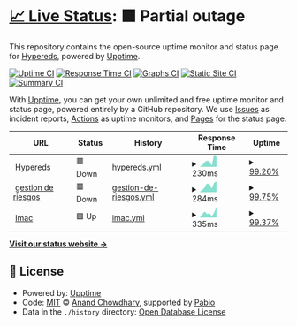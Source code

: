 # [📈 Live Status](https://Hypereds.github.io/upptime): <!--live status--> **🟧 Partial outage**

This repository contains the open-source uptime monitor and status page for [Hypereds](https://hypereds.com/), powered by [Upptime](https://github.com/upptime/upptime).

[![Uptime CI](https://github.com/Hypereds/upptime/workflows/Uptime%20CI/badge.svg)](https://github.com/Hypereds/upptime/actions?query=workflow%3A%22Uptime+CI%22)
[![Response Time CI](https://github.com/Hypereds/upptime/workflows/Response%20Time%20CI/badge.svg)](https://github.com/Hypereds/upptime/actions?query=workflow%3A%22Response+Time+CI%22)
[![Graphs CI](https://github.com/Hypereds/upptime/workflows/Graphs%20CI/badge.svg)](https://github.com/Hypereds/upptime/actions?query=workflow%3A%22Graphs+CI%22)
[![Static Site CI](https://github.com/Hypereds/upptime/workflows/Static%20Site%20CI/badge.svg)](https://github.com/Hypereds/upptime/actions?query=workflow%3A%22Static+Site+CI%22)
[![Summary CI](https://github.com/Hypereds/upptime/workflows/Summary%20CI/badge.svg)](https://github.com/Hypereds/upptime/actions?query=workflow%3A%22Summary+CI%22)

With [Upptime](https://upptime.js.org), you can get your own unlimited and free uptime monitor and status page, powered entirely by a GitHub repository. We use [Issues](https://github.com/Hypereds/upptime/issues) as incident reports, [Actions](https://github.com/Hypereds/upptime/actions) as uptime monitors, and [Pages](https://Hypereds.github.io/upptime) for the status page.

<!--start: status pages-->
<!-- This summary is generated by Upptime (https://github.com/upptime/upptime) -->
<!-- Do not edit this manually, your changes will be overwritten -->
<!-- prettier-ignore -->
| URL | Status | History | Response Time | Uptime |
| --- | ------ | ------- | ------------- | ------ |
| <img alt="" src="https://www.hypereds.com/favicon.ico" height="13"> [Hypereds](https://www.hypereds.com) | 🟥 Down | [hypereds.yml](https://github.com/Hypereds/upptime/commits/HEAD/history/hypereds.yml) | <details><summary><img alt="Response time graph" src="./graphs/hypereds/response-time-week.png" height="20"> 230ms</summary><br><a href="https://Hypereds.github.io/upptime/history/hypereds"><img alt="Response time 397" src="https://img.shields.io/endpoint?url=https%3A%2F%2Fraw.githubusercontent.com%2FHypereds%2Fupptime%2FHEAD%2Fapi%2Fhypereds%2Fresponse-time.json"></a><br><a href="https://Hypereds.github.io/upptime/history/hypereds"><img alt="24-hour response time 415" src="https://img.shields.io/endpoint?url=https%3A%2F%2Fraw.githubusercontent.com%2FHypereds%2Fupptime%2FHEAD%2Fapi%2Fhypereds%2Fresponse-time-day.json"></a><br><a href="https://Hypereds.github.io/upptime/history/hypereds"><img alt="7-day response time 230" src="https://img.shields.io/endpoint?url=https%3A%2F%2Fraw.githubusercontent.com%2FHypereds%2Fupptime%2FHEAD%2Fapi%2Fhypereds%2Fresponse-time-week.json"></a><br><a href="https://Hypereds.github.io/upptime/history/hypereds"><img alt="30-day response time 258" src="https://img.shields.io/endpoint?url=https%3A%2F%2Fraw.githubusercontent.com%2FHypereds%2Fupptime%2FHEAD%2Fapi%2Fhypereds%2Fresponse-time-month.json"></a><br><a href="https://Hypereds.github.io/upptime/history/hypereds"><img alt="1-year response time 397" src="https://img.shields.io/endpoint?url=https%3A%2F%2Fraw.githubusercontent.com%2FHypereds%2Fupptime%2FHEAD%2Fapi%2Fhypereds%2Fresponse-time-year.json"></a></details> | <details><summary><a href="https://Hypereds.github.io/upptime/history/hypereds">99.26%</a></summary><a href="https://Hypereds.github.io/upptime/history/hypereds"><img alt="All-time uptime 83.39%" src="https://img.shields.io/endpoint?url=https%3A%2F%2Fraw.githubusercontent.com%2FHypereds%2Fupptime%2FHEAD%2Fapi%2Fhypereds%2Fuptime.json"></a><br><a href="https://Hypereds.github.io/upptime/history/hypereds"><img alt="24-hour uptime 94.79%" src="https://img.shields.io/endpoint?url=https%3A%2F%2Fraw.githubusercontent.com%2FHypereds%2Fupptime%2FHEAD%2Fapi%2Fhypereds%2Fuptime-day.json"></a><br><a href="https://Hypereds.github.io/upptime/history/hypereds"><img alt="7-day uptime 99.26%" src="https://img.shields.io/endpoint?url=https%3A%2F%2Fraw.githubusercontent.com%2FHypereds%2Fupptime%2FHEAD%2Fapi%2Fhypereds%2Fuptime-week.json"></a><br><a href="https://Hypereds.github.io/upptime/history/hypereds"><img alt="30-day uptime 99.80%" src="https://img.shields.io/endpoint?url=https%3A%2F%2Fraw.githubusercontent.com%2FHypereds%2Fupptime%2FHEAD%2Fapi%2Fhypereds%2Fuptime-month.json"></a><br><a href="https://Hypereds.github.io/upptime/history/hypereds"><img alt="1-year uptime 83.39%" src="https://img.shields.io/endpoint?url=https%3A%2F%2Fraw.githubusercontent.com%2FHypereds%2Fupptime%2FHEAD%2Fapi%2Fhypereds%2Fuptime-year.json"></a></details>
| <img alt="" src="https://www.gestionderiesgosmineros.com/favicon.ico" height="13"> [gestion de riesgos](https://www.gestionderiesgosmineros.com) | 🟥 Down | [gestion-de-riesgos.yml](https://github.com/Hypereds/upptime/commits/HEAD/history/gestion-de-riesgos.yml) | <details><summary><img alt="Response time graph" src="./graphs/gestion-de-riesgos/response-time-week.png" height="20"> 284ms</summary><br><a href="https://Hypereds.github.io/upptime/history/gestion-de-riesgos"><img alt="Response time 873" src="https://img.shields.io/endpoint?url=https%3A%2F%2Fraw.githubusercontent.com%2FHypereds%2Fupptime%2FHEAD%2Fapi%2Fgestion-de-riesgos%2Fresponse-time.json"></a><br><a href="https://Hypereds.github.io/upptime/history/gestion-de-riesgos"><img alt="24-hour response time 410" src="https://img.shields.io/endpoint?url=https%3A%2F%2Fraw.githubusercontent.com%2FHypereds%2Fupptime%2FHEAD%2Fapi%2Fgestion-de-riesgos%2Fresponse-time-day.json"></a><br><a href="https://Hypereds.github.io/upptime/history/gestion-de-riesgos"><img alt="7-day response time 284" src="https://img.shields.io/endpoint?url=https%3A%2F%2Fraw.githubusercontent.com%2FHypereds%2Fupptime%2FHEAD%2Fapi%2Fgestion-de-riesgos%2Fresponse-time-week.json"></a><br><a href="https://Hypereds.github.io/upptime/history/gestion-de-riesgos"><img alt="30-day response time 442" src="https://img.shields.io/endpoint?url=https%3A%2F%2Fraw.githubusercontent.com%2FHypereds%2Fupptime%2FHEAD%2Fapi%2Fgestion-de-riesgos%2Fresponse-time-month.json"></a><br><a href="https://Hypereds.github.io/upptime/history/gestion-de-riesgos"><img alt="1-year response time 873" src="https://img.shields.io/endpoint?url=https%3A%2F%2Fraw.githubusercontent.com%2FHypereds%2Fupptime%2FHEAD%2Fapi%2Fgestion-de-riesgos%2Fresponse-time-year.json"></a></details> | <details><summary><a href="https://Hypereds.github.io/upptime/history/gestion-de-riesgos">99.75%</a></summary><a href="https://Hypereds.github.io/upptime/history/gestion-de-riesgos"><img alt="All-time uptime 26.83%" src="https://img.shields.io/endpoint?url=https%3A%2F%2Fraw.githubusercontent.com%2FHypereds%2Fupptime%2FHEAD%2Fapi%2Fgestion-de-riesgos%2Fuptime.json"></a><br><a href="https://Hypereds.github.io/upptime/history/gestion-de-riesgos"><img alt="24-hour uptime 98.26%" src="https://img.shields.io/endpoint?url=https%3A%2F%2Fraw.githubusercontent.com%2FHypereds%2Fupptime%2FHEAD%2Fapi%2Fgestion-de-riesgos%2Fuptime-day.json"></a><br><a href="https://Hypereds.github.io/upptime/history/gestion-de-riesgos"><img alt="7-day uptime 99.75%" src="https://img.shields.io/endpoint?url=https%3A%2F%2Fraw.githubusercontent.com%2FHypereds%2Fupptime%2FHEAD%2Fapi%2Fgestion-de-riesgos%2Fuptime-week.json"></a><br><a href="https://Hypereds.github.io/upptime/history/gestion-de-riesgos"><img alt="30-day uptime 74.92%" src="https://img.shields.io/endpoint?url=https%3A%2F%2Fraw.githubusercontent.com%2FHypereds%2Fupptime%2FHEAD%2Fapi%2Fgestion-de-riesgos%2Fuptime-month.json"></a><br><a href="https://Hypereds.github.io/upptime/history/gestion-de-riesgos"><img alt="1-year uptime 26.83%" src="https://img.shields.io/endpoint?url=https%3A%2F%2Fraw.githubusercontent.com%2FHypereds%2Fupptime%2FHEAD%2Fapi%2Fgestion-de-riesgos%2Fuptime-year.json"></a></details>
| <img alt="" src="https://www.interelectricasimacsas.com/assets/tower.ico" height="13"> [Imac](https://www.interelectricasimacsas.com) | 🟩 Up | [imac.yml](https://github.com/Hypereds/upptime/commits/HEAD/history/imac.yml) | <details><summary><img alt="Response time graph" src="./graphs/imac/response-time-week.png" height="20"> 335ms</summary><br><a href="https://Hypereds.github.io/upptime/history/imac"><img alt="Response time 365" src="https://img.shields.io/endpoint?url=https%3A%2F%2Fraw.githubusercontent.com%2FHypereds%2Fupptime%2FHEAD%2Fapi%2Fimac%2Fresponse-time.json"></a><br><a href="https://Hypereds.github.io/upptime/history/imac"><img alt="24-hour response time 617" src="https://img.shields.io/endpoint?url=https%3A%2F%2Fraw.githubusercontent.com%2FHypereds%2Fupptime%2FHEAD%2Fapi%2Fimac%2Fresponse-time-day.json"></a><br><a href="https://Hypereds.github.io/upptime/history/imac"><img alt="7-day response time 335" src="https://img.shields.io/endpoint?url=https%3A%2F%2Fraw.githubusercontent.com%2FHypereds%2Fupptime%2FHEAD%2Fapi%2Fimac%2Fresponse-time-week.json"></a><br><a href="https://Hypereds.github.io/upptime/history/imac"><img alt="30-day response time 298" src="https://img.shields.io/endpoint?url=https%3A%2F%2Fraw.githubusercontent.com%2FHypereds%2Fupptime%2FHEAD%2Fapi%2Fimac%2Fresponse-time-month.json"></a><br><a href="https://Hypereds.github.io/upptime/history/imac"><img alt="1-year response time 365" src="https://img.shields.io/endpoint?url=https%3A%2F%2Fraw.githubusercontent.com%2FHypereds%2Fupptime%2FHEAD%2Fapi%2Fimac%2Fresponse-time-year.json"></a></details> | <details><summary><a href="https://Hypereds.github.io/upptime/history/imac">99.37%</a></summary><a href="https://Hypereds.github.io/upptime/history/imac"><img alt="All-time uptime 83.37%" src="https://img.shields.io/endpoint?url=https%3A%2F%2Fraw.githubusercontent.com%2FHypereds%2Fupptime%2FHEAD%2Fapi%2Fimac%2Fuptime.json"></a><br><a href="https://Hypereds.github.io/upptime/history/imac"><img alt="24-hour uptime 95.56%" src="https://img.shields.io/endpoint?url=https%3A%2F%2Fraw.githubusercontent.com%2FHypereds%2Fupptime%2FHEAD%2Fapi%2Fimac%2Fuptime-day.json"></a><br><a href="https://Hypereds.github.io/upptime/history/imac"><img alt="7-day uptime 99.37%" src="https://img.shields.io/endpoint?url=https%3A%2F%2Fraw.githubusercontent.com%2FHypereds%2Fupptime%2FHEAD%2Fapi%2Fimac%2Fuptime-week.json"></a><br><a href="https://Hypereds.github.io/upptime/history/imac"><img alt="30-day uptime 99.85%" src="https://img.shields.io/endpoint?url=https%3A%2F%2Fraw.githubusercontent.com%2FHypereds%2Fupptime%2FHEAD%2Fapi%2Fimac%2Fuptime-month.json"></a><br><a href="https://Hypereds.github.io/upptime/history/imac"><img alt="1-year uptime 83.37%" src="https://img.shields.io/endpoint?url=https%3A%2F%2Fraw.githubusercontent.com%2FHypereds%2Fupptime%2FHEAD%2Fapi%2Fimac%2Fuptime-year.json"></a></details>

<!--end: status pages-->

[**Visit our status website →**](https://Hypereds.github.io/upptime)

## 📄 License

- Powered by: [Upptime](https://github.com/upptime/upptime)
- Code: [MIT](./LICENSE) © [Anand Chowdhary](https://anandchowdhary.com), supported by [Pabio](https://pabio.com)
- Data in the `./history` directory: [Open Database License](https://opendatacommons.org/licenses/odbl/1-0/)
